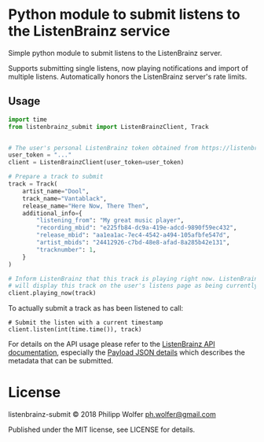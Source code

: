 # Python module to submit listens to the ListenBrainz service

Simple python module to submit listens to the ListenBrainz server.

Supports submitting single listens, now playing notifications and import of
multiple listens. Automatically honors the ListenBrainz server's rate limits.


## Usage

```python
import time
from listenbrainz_submit import ListenBrainzClient, Track


# The user's personal ListenBrainz token obtained from https://listenbrainz.org/profile/
user_token = "..."
client = ListenBrainzClient(user_token=user_token)

# Prepare a track to submit
track = Track(
    artist_name="Dool",
    track_name="Vantablack",
    release_name="Here Now, There Then",
    additional_info={
        "listening_from": "My great music player",
        "recording_mbid": "e225fb84-dc9a-419e-adcd-9890f59ec432",
        "release_mbid": "aa1ea1ac-7ec4-4542-a494-105afbfe547d",
        "artist_mbids": "24412926-c7bd-48e8-afad-8a285b42e131",
        "tracknumber": 1,
    }
)

# Inform ListenBrainz that this track is playing right now. ListenBrainz
# will display this track on the user's listens page as being currently played.
client.playing_now(track)
```

To actually submit a track as has been listened to call:

```
# Submit the listen with a current timestamp
client.listen(int(time.time()), track)
```

For details on the API usage please refer to the
[ListenBrainz API documentation](https://listenbrainz.readthedocs.io/en/production/),
especially the [Payload JSON details](https://listenbrainz.readthedocs.io/en/production/dev/json/#payload-json-details)
which describes the metadata that can be submitted.


# License

listenbrainz-submit © 2018 Philipp Wolfer ph.wolfer@gmail.com

Published under the MIT license, see LICENSE for details.
